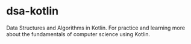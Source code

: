 # dsa-kotlin
Data Structures and Algorithms in Kotlin. For practice and learning more about the fundamentals of computer science using Kotlin.
